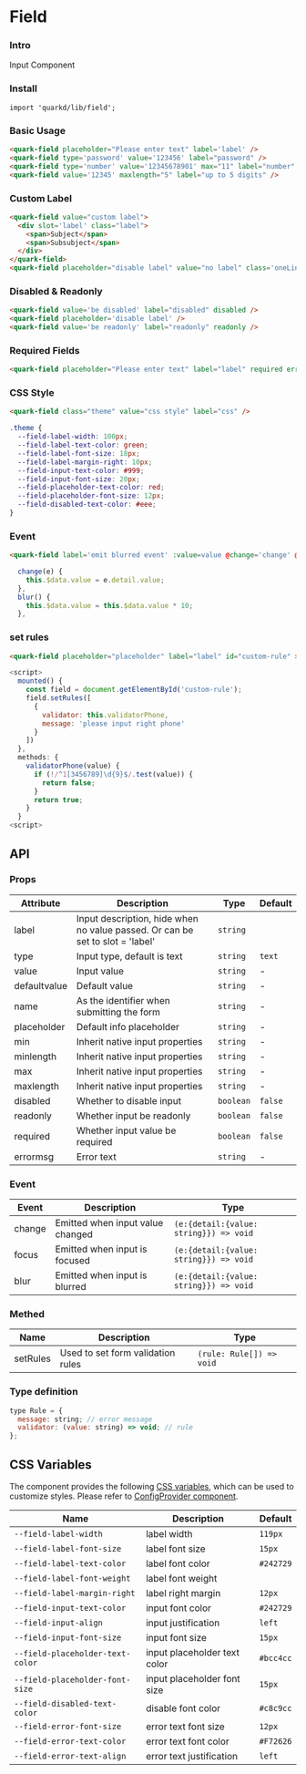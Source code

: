 # Field

### Intro

Input Component

### Install

```tsx
import 'quarkd/lib/field';
```

### Basic Usage

```html
<quark-field placeholder="Please enter text" label='label' />
<quark-field type='password' value='123456' label="password" />
<quark-field type='number' value='12345678901' max="11" label="number" />
<quark-field value='12345' maxlength="5" label="up to 5 digits" />
```

### Custom Label
```html
<quark-field value="custom label">
  <div slot='label' class="label">
    <span>Subject</span>
    <span>Subsubject</span>
  </div>
</quark-field>
<quark-field placeholder="disable label" value="no label" class='oneLine' />
```
### Disabled & Readonly
```html
<quark-field value='be disabled' label="disabled" disabled />
<quark-field placeholder='disable label' />
<quark-field value='be readonly' label="readonly" readonly />
```
### Required Fields
```html
<quark-field placeholder="Please enter text" label="label" required errormsg="can not be empty" />
```
### CSS Style
```html
<quark-field class="theme" value="css style" label="css" />
```
```css
.theme {
  --field-label-width: 100px;
  --field-label-text-color: green;
  --field-label-font-size: 18px;
  --field-label-margin-right: 10px;
  --field-input-text-color: #999;
  --field-input-font-size: 20px;
  --field-placeholder-text-color: red;
  --field-placeholder-font-size: 12px;
  --field-disabled-text-color: #eee;
}
```
### Event
```html
<quark-field label='emit blurred event' :value=value @change='change' @blur="blur"  />
```
```js
  change(e) {
    this.$data.value = e.detail.value;
  },
  blur() {
    this.$data.value = this.$data.value * 10;
  },
```

### set rules
```html
<quark-field placeholder="placeholder" label="label" id="custom-rule" ></quark-field>
```
```js
<script>
  mounted() {
    const field = document.getElementById('custom-rule');
    field.setRules([
      {
        validator: this.validatorPhone,
        message: 'please input right phone'
      }
    ])
  },
  methods: {
    validatorPhone(value) {
      if (!/^1[3456789]\d{9}$/.test(value)) {
        return false;
      }
      return true;
    }
  }
<script>
```

## API

### Props

| Attribute     | Description                       | Type   | Default          |
|---------------|-----------------------------------|--------|------------------|
| label         | Input description, hide when no value passed. Or can be set to slot = 'label' | `string`
| type          | Input type, default is text       | `string` | `text`
| value         | Input value                       | `string` | -
| defaultvalue  | Default value                     | `string` | -
| name          | As the identifier when submitting the form | `string` | -
| placeholder   | Default info placeholder          | `string` | -
| min           | Inherit native input properties   | `string` | -
| minlength     | Inherit native input properties   | `string` | -
| max           | Inherit native input properties   | `string` | -
| maxlength     | Inherit native input properties   | `string`  | -
| disabled      | Whether to disable input          | `boolean` | `false`
| readonly      | Whether input be readonly         | `boolean` | `false`
| required      | Whether input value be required   | `boolean` | `false`
| errormsg      | Error text                        | `string`  | -

### Event
| Event        | Description                      | Type                                    |
|--------------|----------------------------------|-----------------------------------------|
| change       | Emitted when input value changed | `(e:{detail:{value: string}}) => void`  |
| focus        | Emitted when input is focused    | `(e:{detail:{value: string}}) => void`  |
| blur         | Emitted when input is blurred    | `(e:{detail:{value: string}}) => void`  |

### Methed
| Name         | Description                             | Type   |
|--------------|----------------------------------|--------|
| setRules         | Used to set form validation rules |      `(rule: Rule[]) => void`   |

### Type definition
```js
type Rule = {
  message: string; // error message
  validator: (value: string) => void; // rule
};
```
## CSS Variables

The component provides the following [CSS variables](https://developer.mozilla.org/zh-CN/docs/Web/CSS/Using_CSS_custom_properties), which can be used to customize styles. Please refer to [ConfigProvider component](#/theme).


| Name                            | Description                   | Default          |
|---------------------------------|-------------------------------|------------------|
| `--field-label-width`           | label width                   | `119px`
| `--field-label-font-size`       | label font size               | `15px`
| `--field-label-text-color`      | label font color              | `#242729`
| `--field-label-font-weight`     | label font weight             |
| `--field-label-margin-right`    | label right margin            | `12px`
| `--field-input-text-color`      | input font color              | `#242729`
| `--field-input-align`           | input justification           | `left`
| `--field-input-font-size`       | input font size               | `15px`
| `--field-placeholder-text-color`| input placeholder text color  | `#bcc4cc`
| `--field-placeholder-font-size` | input placeholder font size   | `15px`
| `--field-disabled-text-color`   | disable font color            | `#c8c9cc`
| `--field-error-font-size`       | error text font size          | `12px`
| `--field-error-text-color`      | error text font color         | `#F72626`
| `--field-error-text-align`      | error text justification      | `left`
